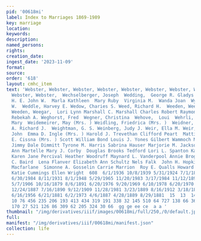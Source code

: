 ```yaml
---
pid: '00618mi'
label: Index to Marriages 1869-1989
key: marriage
location: 
keywords: 
description: 
named_persons: 
rights: 
creation_date: 
ingest_date: '2023-11-09'
format: 
source: 
order: '618'
layout: cmhc_item
text: 'Webster, Webster, Webster, Webster, Webster, Webster, Webster, Webster, Webster,
  Webster, Webster,  Wechselberger, Joseph  Wedding,  George R. Gladys M. Irene  J.
  H. E. John W.  Marla Kathleen  Mary Ruby  Virginia M.  Wanda Joan  Wynell June  Charles
  W.  Weddle, Harvey E. Wedow, Charies S. Weed, Richard H.  Weeden, Weeden, Weeden,
  Weeden, Weegar,  Lori Lynn Marshall C. Marshall Charles Robert Raymond Michael Keith  Weeks,
  Rebekah A. Weghorst, Fred  Wegner, Christina  Wehove,  Loui  Wehrli, Larry Glen  Weichtstrom,
  Mary  Weidemeirer, May (Mrs. ) Weidling, Friedrica (Mrs. )  Weidner, Weigang,  Don
  A. Richard J.  Weightman, G. S. Weinberg, Judy J. Weir, Ella M. Weir, James  Weir,
  John  Emma D. Ingle (Mrs. ) Harold J. Trevethan Clifford Peart  Mattie Phelps Florence
  E. Cissna (Mrs. ) Scott William Bond Louis J. Yones Gilbert Wammoch Mangus P. Hagberg
  Jimmy Dale Dimmitt Tyrone M. Harris Sabrina Hauser Marjorie M. Jackson Jane Vivian  Mary
  Ann Martelle Mary J. Corby  Douglas Brooks Tedford Lori L. Spanton Katherine O''Neal
  Karen Jane Percival Heather Woodruff Maynard L. Vanderpool Annie Brogain  James
  C. Baird  Lena Flanver Elizabeth Ann Schultz Nels Falk  John H. Hopkinson John Martin  Marsha
  Macfarlane  Simonne A. Gosselin Carrie Marrion  Roy E. Qualls Howard C. Flanagan
  Katie Cummings Ellen Wright  608  6/1/1936 10/8/1939 5/31/1924 7/1/1880 9/20/1881
  6/30/1984 8/11/1931 8/1/1948 5/29/1965 11/20/1983 3/17/1984 11/12/1895 9/15/1947
  5/7/1906 10/16/1879 8/6/1891 6/20/1976 9/20/1969 6/10/1978 6/20/1970 2/5/1981 10/14/1937
  12/24/1887 7/16/1890 9/12/1909 11/28/1981 3/23/1889 8/16/1912 3/18/1891 11/18/1969
  6/16/1956 6/21/1881 6/2/1973 4/6/1887 4/28/1889 8/29/1881  15  13  14  310 45 150
  10 76 456 235 206 193 413 434 319 191 338 32 145 510 64 727 138 66 360 362 97 453
  170 27 521 126 86 309 62 205 324 30 66  gg ge ee ce  a a '
thumbnail: "/img/derivatives/iiif/images/00618mi/full/250,/0/default.jpg"
full: 
manifest: "/img/derivatives/iiif/00618mi/manifest.json"
collection: life
---
```

